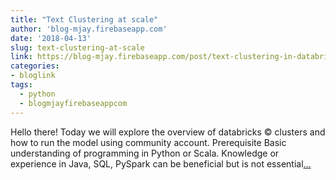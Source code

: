 ```yaml
---
title: "Text Clustering at scale"
author: 'blog-mjay.firebaseapp.com'
date: '2018-04-13'
slug: text-clustering-at-scale
link: https://blog-mjay.firebaseapp.com/post/text-clustering-in-databricks/
categories:
- bloglink
tags:
  - python
  - blogmjayfirebaseappcom
---
```


Hello there! Today we will explore the overview of databricks © clusters and how to run the model using community account. Prerequisite Basic understanding of programming in Python or Scala. Knowledge or experience in Java, SQL, PySpark can be beneficial but is not essential[... <i class="fas fa-external-link-alt"></i>](https://blog-mjay.firebaseapp.com/post/text-clustering-in-databricks/)


